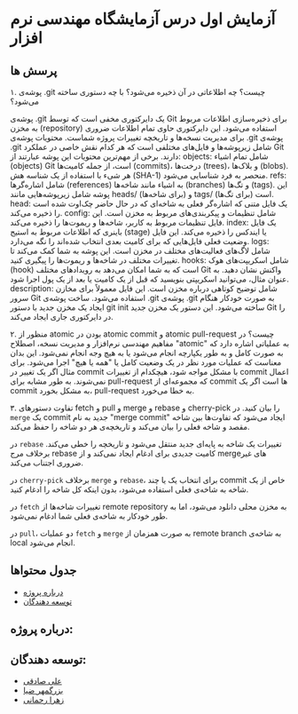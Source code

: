 # آزمایش اول درس آزمایشگاه مهندسی نرم افزار

## پرسش ها
۱. پوشه‌ی .git چیست؟ چه اطلاعاتی در آن ذخیره می‌شود؟ با چه دستوری ساخته می‌شود؟

پوشه‌ی .git یک دایرکتوری مخفی است که توسط Git برای ذخیره‌سازی اطلاعات مربوط به مخزن (repository) استفاده می‌شود. این دایرکتوری حاوی تمام اطلاعات ضروری برای مدیریت نسخه‌ها و تاریخچه تغییرات پروژه شماست.
محتویات پوشه‌ی .git
پوشه‌ی .git شامل زیرپوشه‌ها و فایل‌های مختلفی است که هر کدام نقش خاصی در عملکرد Git دارند. برخی از مهم‌ترین محتویات این پوشه عبارتند از:
objects: شامل تمام اشیاء (objects) Git است، از جمله کامیت‌ها (commits)، درخت‌ها (trees)، و بلاک‌ها (blobs). هر شیء با استفاده از یک شناسه هش (SHA-1) منحصر به فرد شناسایی می‌شود.
refs: شامل اشاره‌گرها (references) به اشیاء مانند شاخه‌ها (branches) و تگ‌ها (tags). این پوشه شامل زیرپوشه‌هایی مانند heads/ (برای شاخه‌ها) و tags/ (برای تگ‌ها) است.
head: یک فایل متنی که اشاره‌گر فعلی به شاخه‌ای که در حال حاضر چک‌اوت شده است را ذخیره می‌کند.
config: شامل تنظیمات و پیکربندی‌های مربوط به مخزن است. این فایل تنظیمات مربوط به کاربر، شاخه‌ها و ریموت‌ها را ذخیره می‌کند.
index: یک فایل باینری که اطلاعات مربوط به استیج (stage) یا ایندکس را ذخیره می‌کند. این فایل وضعیت فعلی فایل‌هایی که برای کامیت بعدی انتخاب شده‌اند را نگه می‌دارد.
logs: شامل لاگ‌های فعالیت‌های مختلف در مخزن است. این پوشه به شما کمک می‌کند تا تغییرات مختلف در شاخه‌ها و ریموت‌ها را پیگیری کنید.
hooks: شامل اسکریپت‌های هوک (hook) است که به شما امکان می‌دهد به رویدادهای مختلف Git واکنش نشان دهید. به عنوان مثال، می‌توانید اسکریپتی بنویسید که قبل از یک کامیت یا بعد از یک پول اجرا شود.
description: شامل توضیح کوتاهی درباره مخزن است. این فایل معمولاً برای مخازن سرور Git استفاده می‌شود.
ساخت پوشه‌ی .git
پوشه‌ی .git به صورت خودکار هنگام ایجاد یک مخزن جدید با دستور git init ساخته می‌شود. این دستور یک مخزن جدید Git را در دایرکتوری جاری ایجاد می‌کند.


۲. منظور از atomic بودن در atomic commit و atomic pull-request چیست؟
در مفاهیم مهندسی نرم‌افزار و مدیریت نسخه، اصطلاح "atomic" به عملیاتی اشاره دارد که به صورت کامل و به طور یکپارچه انجام می‌شود یا به هیچ وجه انجام نمی‌شود. این بدان معناست که عملیات مورد نظر در یک وضعیت کامل یا "همه یا هیچ" اجرا می‌شود. برای مثال اگر یک تغییر در commit با مشکل مواجه شود، هیچکدام از تغییرات commit اعمال نمی‌شوند. به طور مشابه برای pull-request که مجموعه‌ای از commit ها است اگر یک commit به مشکل بخورد، pull-request به خطا می‌خورد.


۳. تفاوت دستورهای fetch و pull و merge و rebase و cherry-pick را بیان کنید.
در `merge` یک commit جدید به نام "merge commit" ایجاد می‌شود که تفاوت‌ها بین شاخه مقصد و شاخه فعلی را بیان می‌کند و تاریخچه‌ی هر دو شاخه را حفظ می‌کند.

در `rebase` تغییرات یک شاخه به پایه‌ای جدید منتقل می‌شود و تاریخچه را خطی می‌کند. برخلاف مرج rebase  کامیت جدیدی برای ادغام ایجاد نمی‌کند و از merge‌های غیر ضروری اجتناب می‌کند.

در `cherry-pick` برخلاف `merge` و `rebase`، برای انتخاب یک یا چند commit خاص از یک شاخه به شاخه‌ی فعلی استفاده می‌شود، بدون اینکه کل شاخه را ادغام کنید.

در `fetch` تغییرات شاخه‌ها از remote repository به مخزن محلی دانلود می‌شود، اما به طور خودکار به شاخه‌ی فعلی شما ادغام نمی‌شود.

در `pull`، دو عملیات `fetch` و `merge` به صورت همزمان از remote branch به شاخه‌ی local انجام می‌شود.


## جدول محتواها
- [درباره پروژه](#About)
- [توسعه دهندگان](#Developers)

## درباره پروژه:

## توسعه دهندگان:
- [علی صادقی](a.sadeghiali@yahoo.com)
- [بزرگمهر ضیا](bozorgmehr1381@gmail.com)
- [زهرا رحمانی](Zahra.rahmaniez@gmail.com)
